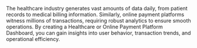  The healthcare industry generates vast amounts of data daily, from patient records to medical billing information. Similarly, online payment platforms witness millions of transactions, requiring robust analytics to ensure smooth operations. By creating a Healthcare or Online Payment Platform Dashboard, you can gain insights into user behavior, transaction trends, and operational efficiency.
